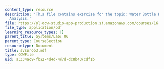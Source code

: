 ```yaml
---
content_type: resource
description: 'This file contains exercise for the topic: Water Bottle Rocket Performance
  Analysis.'
file: https://ol-ocw-studio-app-production.s3.amazonaws.com/courses/16-01-unified-engineering-i-ii-iii-iv-fall-2005-spring-2006/a3334ac9fba24d4d4d7ddc8b437cdf1b_sysprob3.pdf
file_type: application/pdf
learning_resource_types: []
parent_title: Systems/Labs 06
parent_type: CourseSection
resourcetype: Document
title: sysprob3.pdf
type: OCWFile
uid: a3334ac9-fba2-4d4d-4d7d-dc8b437cdf1b
---
```

